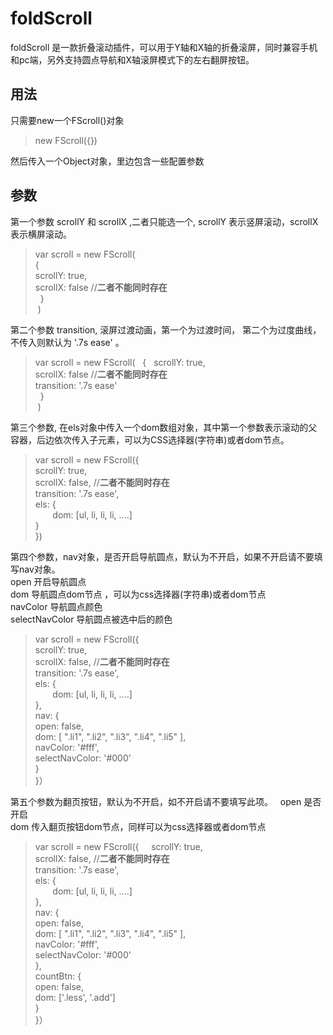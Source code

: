 # foldScroll  
foldScroll 是一款折叠滚动插件，可以用于Y轴和X轴的折叠滚屏，同时兼容手机和pc端，另外支持圆点导航和X轴滚屏模式下的左右翻屏按钮。  
## 用法  
只需要new一个FScroll()对象
> new FScroll({}) 

然后传入一个Object对象，里边包含一些配置参数
## 参数 
第一个参数 scrollY 和 scrollX ,二者只能选一个, scrollY 表示竖屏滚动，scrollX 表示横屏滚动。
> var scroll = new FScroll(  
	 {  
		scrollY: true,  
		scrollX: false    //**二者不能同时存在**  
   }  
  )  

第二个参数 transition, 滚屏过渡动画，第一个为过渡时间， 第二个为过度曲线， 不传入则默认为 '.7s ease' 。
> var scroll = new FScroll(  
	 {  
		scrollY: true,  
		scrollX: false    //**二者不能同时存在**  
    transition: '.7s ease'  
   }  
  )  

第三个参数, 在els对象中传入一个dom数组对象，其中第一个参数表示滚动的父容器，后边依次传入子元素，可以为CSS选择器(字符串)或者dom节点。
> var scroll = new FScroll({    
		scrollY: true,  
		scrollX: false,    //**二者不能同时存在**  
    transition: '.7s ease',  
    els: {  
        dom: [ul, li, li, li, ....]  
			  }  
})  

第四个参数，nav对象，是否开启导航圆点，默认为不开启，如果不开启请不要填写nav对象。  
open 开启导航圆点  
dom 导航圆点dom节点 ，可以为css选择器(字符串)或者dom节点  
navColor 导航圆点颜色  
selectNavColor 导航圆点被选中后的颜色  
> var scroll = new FScroll({    
		scrollY: true,  
		scrollX: false,    //**二者不能同时存在**  
    transition: '.7s ease',  
    els: {  
        dom: [ul, li, li, li, ....]  
			  },  
    nav: {  
	    open: false,  
	    dom: [
	    ".li1",
	    ".li2",
	    ".li3",
	    ".li4",
	    ".li5"
	    ],  
	    navColor: '#fff',   
	    selectNavColor: '#000'   
}  
}）  

第五个参数为翻页按钮，默认为不开启，如不开启请不要填写此项。  
open 是否开启  
dom 传入翻页按钮dom节点，同样可以为css选择器或者dom节点  
> var scroll = new FScroll({    
		scrollY: true,  
		scrollX: false,    //**二者不能同时存在**  
    transition: '.7s ease',  
    els: {  
        dom: [ul, li, li, li, ....]  
			  },  
    nav: {  
	    open: false,  
	    dom: [
	    ".li1",
	    ".li2",
	    ".li3",
	    ".li4",
	    ".li5"
	    ],  
	    navColor: '#fff',   
	    selectNavColor: '#000'   
},  
	  countBtn: {  
		  open: false,  
			dom: ['.less', '.add']  
		}  
}）    
